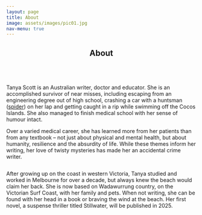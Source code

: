 ```yaml
---
layout: page
title: About
image: assets/images/pic01.jpg
nav-menu: true
---
```


<!-- Main -->
<div id="main" class="alt">

<!-- About -->
<section id="about">
	<div class="inner">
		<header class="major">
			<h1>About</h1>
		</header>
	</div>
</section>

<!-- Content -->
<section id="content" class="spotlights">
	<section>
		<a href="https://www.instagram.com/tanyascottauthor/" class="image">
			<img src="{% link assets/images/pic02.jpg %}" alt="" data-position="center center" />
                </a>
	<div class="content">
		<div class="inner">
			<p>Tanya Scott is an Australian writer, doctor and educator. She is an accomplished survivor of near misses, including escaping from an engineering degree out of high school, crashing a car with a huntsman (<a href="https://en.wikipedia.org/wiki/Huntsman_spider">spider</a>) on her lap and getting caught in a rip while swimming off the Cocos Islands. She also managed to finish medical school with her sense of humour intact.</p>
			<p>Over a varied medical career, she has learned more from her patients than from any textbook – not just about physical and mental health, but about humanity, resilience and the absurdity of life. While these themes inform her writing, her love of twisty mysteries has made her an accidental crime writer.</p>
		</div>
	</div>
	</section>
	<section>
		<a href="https://www.instagram.com/tanyascottauthor/" class="image">
			<img src="{% link assets/images/pic03.jpg %}" alt="" data-position="center center" />
                </a>
	<div class="content">
		<div class="inner">
			<p>After growing up on the coast in western Victoria, Tanya studied and worked in Melbourne for over a decade, but always knew the beach would claim her back. She is now based on Wadawurrung country, on the Victorian Surf Coast, with her family and pets. When not writing, she can be found with her head in a book or braving the wind at the beach. Her first novel, a suspense thriller titled Stillwater, will be published in 2025.</p>
		</div>
	</div>
	</section>
</section>

</div>

